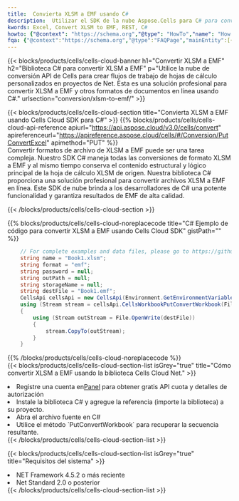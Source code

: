 ```yaml
---
title:  Convierta XLSM a EMF usando C#
description:  Utilizar el SDK de la nube Aspose.Cells para C# para convertir un archivo de formato XLSM a un archivo de formato EMF.
kwords: Excel, Convert XLSM to EMF, REST, C#
howto: {"@context": "https://schema.org","@type": "HowTo","name": "How to convert XLSM to EMF using the Cells Cloud Net library.","description": "How to convert XLSM to EMF using the Cells Cloud Net library.","image": {"@type": "ImageObject"},"url": "/net/conversion/xlsm-to-emf/","step": [{ "@type": "HowToStep","name": "How to convert XLSM to EMF using the Cells Cloud Net library. step 1", "image": {"@type": "ImageObject",},"url": "/net/conversion/xlsm-to-emf/","text": "Register an account at <a href='https://dashboard.aspose.cloud/'>Dashboard</a> to get free API quota & authorization details",},{ "@type": "HowToStep","name": "How to convert XLSM to EMF using the Cells Cloud Net library. step 1", "image": {"@type": "ImageObject",},"url": "/net/conversion/xlsm-to-emf/","text": "Install C# library and add the reference (import the library) to your project.",},{ "@type": "HowToStep","name": "How to convert XLSM to EMF using the Cells Cloud Net library. step 1", "image": {"@type": "ImageObject",},"url": "/net/conversion/xlsm-to-emf/","text": "Open the source file in C#",},{ "@type": "HowToStep","name": "How to convert XLSM to EMF using the Cells Cloud Net library. step 1", "image": {"@type": "ImageObject",},"url": "/net/conversion/xlsm-to-emf/","text": "Use the `PutConvertWorkbook` method to retrieve the resulting stream.",}, ],"supply": {"@type": "HowToSupply","name": "document"},"tool": [{"@type": "HowToTool","name": "Visual Studio, Visual Studio Code, Rider "},{"@type": "HowToTool","name": "Aspose Cells"}],"totalTime": "PT6M"}
fqa: {"@context":"https://schema.org","@type":"FAQPage","mainEntity":[{"@type":"Question","name":"Why convert file formats in C# using REST API?","acceptedAnswer":{"@type":"Answer","text":"Documents are encoded in many ways, and some files may be incompatible with the software you use. To open and read such files, just convert them to appropriate file formats.<br/><ol><li>Install .NET SDK and add the reference (import the library) to your project.</li><li>Open the source file in C# using REST API.</li><li>Call the PutConvertWorkbookRequest() method, passing an output filename with required extension.</li><li>Get the result of conversion as a separate file.</li></ol>"}},{"@type":"Question","name":"What file formats can I convert with your C# library?","acceptedAnswer":{"@type":"Answer","text":"We support a variety of file formats for conversion using .NET library, including XLSX, Excel, xls , PDF, CSV, HTML, Markdown, XML, PNG, JPG, TIFF, Json, TXT and many more."}},{"@type":"Question","name":"What is the maximum allowed file size for conversion using this .NET library?","acceptedAnswer":{"@type":"Answer","text":"There are no file size limits for format conversions using .NET library."}}]}
---
```

{{< blocks/products/cells/cells-cloud-banner h1="Convertir XLSM a EMF" h2="Biblioteca C# para convertir XLSM a EMF" p="Utilice la nube de conversión API de Cells para crear flujos de trabajo de hojas de cálculo personalizados en proyectos de Net. Esta es una solución profesional para convertir XLSM a EMF y otros formatos de documentos en línea usando C#." urlsection="conversion/xlsm-to-emf/" >}}

{{< blocks/products/cells/cells-cloud-section title="Convierta XLSM a EMF usando Cells Cloud SDK para C#" >}}
{{% blocks/products/cells/cells-cloud-api-reference apiurl="https://api.aspose.cloud/v3.0/cells/convert" apireferenceurl="https://apireference.aspose.cloud/cells/#/Conversion/PutConvertExcel" apimethod="PUT" %}}
<br/>
Convertir formatos de archivo de XLSM a EMF puede ser una tarea compleja. Nuestro SDK C# maneja todas las conversiones de formato XLSM a EMF y al mismo tiempo conserva el contenido estructural y lógico principal de la hoja de cálculo XLSM de origen. Nuestra biblioteca C# proporciona una solución profesional para convertir archivos XLSM a EMF en línea. Este SDK de nube brinda a los desarrolladores de C# una potente funcionalidad y garantiza resultados de EMF de alta calidad.

{{< /blocks/products/cells/cells-cloud-section >}}

{{% blocks/products/cells/cells-cloud-noreplacecode title="C# Ejemplo de código para convertir XLSM a EMF usando Cells Cloud SDK" gistPath="" %}}
 
```cs
    // For complete examples and data files, please go to https://github.com/aspose-cells-cloud/aspose-cells-cloud-dotnet/
    string name = "Book1.xlsm";
    string format = "emf";
    string password = null;
    string outPath = null;
    string storageName = null;
    string destFile = "Book1.emf";
    CellsApi cellsApi = new CellsApi(Environment.GetEnvironmentVariable("ProductClientId"), Environment.GetEnvironmentVariable("ProductClientSecret"));
    using (Stream stream = cellsApi.CellsWorkbookPutConvertWorkbook(File.OpenRead(name), format, password, outPath, storageName))
    {
        using (Stream outStream = File.OpenWrite(destFile))
        {
            stream.CopyTo(outStream);
        }
    }
```
 
{{% /blocks/products/cells/cells-cloud-noreplacecode %}}
<br/>
{{< blocks/products/cells/cells-cloud-section-list isGrey="true" title="Cómo convertir XLSM a EMF usando la biblioteca Cells Cloud Net." >}}
<li> Registre una cuenta en<a href="https://dashboard.aspose.cloud/">Panel</a> para obtener gratis API cuota y detalles de autorización</li>
<li>Instale la biblioteca C# y agregue la referencia (importe la biblioteca) a su proyecto.</li>
<li>Abra el archivo fuente en C#</li>
<li>Utilice el método `PutConvertWorkbook` para recuperar la secuencia resultante.</li>
{{< /blocks/products/cells/cells-cloud-section-list >}}

{{< blocks/products/cells/cells-cloud-section-list isGrey="true" title="Requisitos del sistema" >}}
<li>NET Framework 4.5.2 o más reciente</li>
<li>Net Standard 2.0 o posterior</li>
{{< /blocks/products/cells/cells-cloud-section-list >}}
